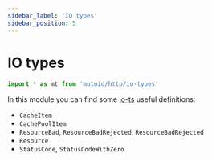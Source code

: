 ```yaml
---
sidebar_label: 'IO types'
sidebar_position: 5
---
```


# IO types

```ts
import * as mt from 'mutoid/http/io-types'
```

In this module you can find some [io-ts](https://github.com/gcanti/io-ts) useful definitions:

-   `CacheItem`
-   `CachePoolItem`
-   `ResourceBad`, `ResourceBadRejected`, `ResourceBadRejected`
-   `Resource`
-   `StatusCode`, `StatusCodeWithZero`
